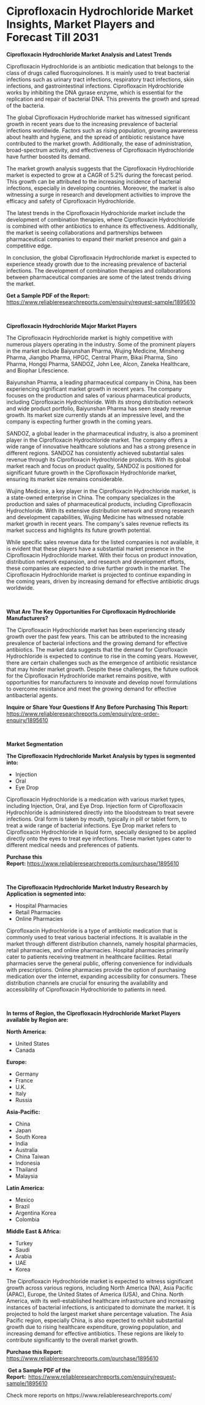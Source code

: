 <p><h1>Ciprofloxacin Hydrochloride Market Insights, Market Players and Forecast Till 2031</h1></p><p><strong>Ciprofloxacin Hydrochloride Market Analysis and Latest Trends</strong></p>
<p><p>Ciprofloxacin Hydrochloride is an antibiotic medication that belongs to the class of drugs called fluoroquinolones. It is mainly used to treat bacterial infections such as urinary tract infections, respiratory tract infections, skin infections, and gastrointestinal infections. Ciprofloxacin Hydrochloride works by inhibiting the DNA gyrase enzyme, which is essential for the replication and repair of bacterial DNA. This prevents the growth and spread of the bacteria.</p><p>The global Ciprofloxacin Hydrochloride market has witnessed significant growth in recent years due to the increasing prevalence of bacterial infections worldwide. Factors such as rising population, growing awareness about health and hygiene, and the spread of antibiotic resistance have contributed to the market growth. Additionally, the ease of administration, broad-spectrum activity, and effectiveness of Ciprofloxacin Hydrochloride have further boosted its demand.</p><p>The market growth analysis suggests that the Ciprofloxacin Hydrochloride market is expected to grow at a CAGR of 5.2% during the forecast period. This growth can be attributed to the increasing incidence of bacterial infections, especially in developing countries. Moreover, the market is also witnessing a surge in research and development activities to improve the efficacy and safety of Ciprofloxacin Hydrochloride.</p><p>The latest trends in the Ciprofloxacin Hydrochloride market include the development of combination therapies, where Ciprofloxacin Hydrochloride is combined with other antibiotics to enhance its effectiveness. Additionally, the market is seeing collaborations and partnerships between pharmaceutical companies to expand their market presence and gain a competitive edge.</p><p>In conclusion, the global Ciprofloxacin Hydrochloride market is expected to experience steady growth due to the increasing prevalence of bacterial infections. The development of combination therapies and collaborations between pharmaceutical companies are some of the latest trends driving the market.</p></p>
<p><strong>Get a Sample PDF of the Report:&nbsp;</strong> <a href="https://www.reliableresearchreports.com/enquiry/request-sample/1895610">https://www.reliableresearchreports.com/enquiry/request-sample/1895610</a></p>
<p>&nbsp;</p>
<p><strong>Ciprofloxacin Hydrochloride Major Market Players</strong></p>
<p><p>The Ciprofloxacin Hydrochloride market is highly competitive with numerous players operating in the industry. Some of the prominent players in the market include Baiyunshan Pharma, Wujing Medicine, Minsheng Pharma, Jiangbo Pharma, HPGC, Central Pharm, Bikai Pharma, Sino Pharma, Hongqi Pharma, SANDOZ, John Lee, Alcon, Zaneka Healthcare, and Biophar Lifescience.</p><p>Baiyunshan Pharma, a leading pharmaceutical company in China, has been experiencing significant market growth in recent years. The company focuses on the production and sales of various pharmaceutical products, including Ciprofloxacin Hydrochloride. With its strong distribution network and wide product portfolio, Baiyunshan Pharma has seen steady revenue growth. Its market size currently stands at an impressive level, and the company is expecting further growth in the coming years.</p><p>SANDOZ, a global leader in the pharmaceutical industry, is also a prominent player in the Ciprofloxacin Hydrochloride market. The company offers a wide range of innovative healthcare solutions and has a strong presence in different regions. SANDOZ has consistently achieved substantial sales revenue through its Ciprofloxacin Hydrochloride products. With its global market reach and focus on product quality, SANDOZ is positioned for significant future growth in the Ciprofloxacin Hydrochloride market, ensuring its market size remains considerable.</p><p>Wujing Medicine, a key player in the Ciprofloxacin Hydrochloride market, is a state-owned enterprise in China. The company specializes in the production and sales of pharmaceutical products, including Ciprofloxacin Hydrochloride. With its extensive distribution network and strong research and development capabilities, Wujing Medicine has witnessed notable market growth in recent years. The company's sales revenue reflects its market success and highlights its future growth potential.</p><p>While specific sales revenue data for the listed companies is not available, it is evident that these players have a substantial market presence in the Ciprofloxacin Hydrochloride market. With their focus on product innovation, distribution network expansion, and research and development efforts, these companies are expected to drive further growth in the market. The Ciprofloxacin Hydrochloride market is projected to continue expanding in the coming years, driven by increasing demand for effective antibiotic drugs worldwide.</p></p>
<p>&nbsp;</p>
<p><strong>What Are The Key Opportunities For Ciprofloxacin Hydrochloride Manufacturers?</strong></p>
<p><p>The Ciprofloxacin Hydrochloride market has been experiencing steady growth over the past few years. This can be attributed to the increasing prevalence of bacterial infections and the growing demand for effective antibiotics. The market data suggests that the demand for Ciprofloxacin Hydrochloride is expected to continue to rise in the coming years. However, there are certain challenges such as the emergence of antibiotic resistance that may hinder market growth. Despite these challenges, the future outlook for the Ciprofloxacin Hydrochloride market remains positive, with opportunities for manufacturers to innovate and develop novel formulations to overcome resistance and meet the growing demand for effective antibacterial agents.</p></p>
<p><strong>Inquire or Share Your Questions If Any Before Purchasing This Report:</strong> <a href="https://www.reliableresearchreports.com/enquiry/pre-order-enquiry/1895610">https://www.reliableresearchreports.com/enquiry/pre-order-enquiry/1895610</a></p>
<p>&nbsp;</p>
<p><strong>Market Segmentation</strong></p>
<p><strong>The Ciprofloxacin Hydrochloride Market Analysis by types is segmented into:</strong></p>
<p><ul><li>Injection</li><li>Oral</li><li>Eye Drop</li></ul></p>
<p><p>Ciprofloxacin Hydrochloride is a medication with various market types, including Injection, Oral, and Eye Drop. Injection form of Ciprofloxacin Hydrochloride is administered directly into the bloodstream to treat severe infections. Oral form is taken by mouth, typically in pill or tablet form, to treat a wide range of bacterial infections. Eye Drop market refers to Ciprofloxacin Hydrochloride in liquid form, specially designed to be applied directly onto the eyes to treat eye infections. These market types cater to different medical needs and preferences of patients.</p></p>
<p><strong>Purchase this Report:&nbsp;</strong><a href="https://www.reliableresearchreports.com/purchase/1895610">https://www.reliableresearchreports.com/purchase/1895610</a></p>
<p>&nbsp;</p>
<p><strong>The Ciprofloxacin Hydrochloride Market Industry Research by Application is segmented into:</strong></p>
<p><ul><li>Hospital Pharmacies</li><li>Retail Pharmacies</li><li>Online Pharmacies</li></ul></p>
<p><p>Ciprofloxacin Hydrochloride is a type of antibiotic medication that is commonly used to treat various bacterial infections. It is available in the market through different distribution channels, namely hospital pharmacies, retail pharmacies, and online pharmacies. Hospital pharmacies primarily cater to patients receiving treatment in healthcare facilities. Retail pharmacies serve the general public, offering convenience for individuals with prescriptions. Online pharmacies provide the option of purchasing medication over the internet, expanding accessibility for consumers. These distribution channels are crucial for ensuring the availability and accessibility of Ciprofloxacin Hydrochloride to patients in need.</p></p>
<p>&nbsp;</p>
<p><strong>In terms of Region, the Ciprofloxacin Hydrochloride Market Players available by Region are:</strong></p>
<p>
    <p> <strong> North America: </strong>
        <ul>
            <li>United States</li>
            <li>Canada</li>
        </ul>
        </p> 
    <p> <strong> Europe: </strong>
        <ul>
            <li>Germany</li>
            <li>France</li>
            <li>U.K.</li>
            <li>Italy</li>
            <li>Russia</li>
        </ul>
        </p> 
    <p> <strong> Asia-Pacific: </strong>
        <ul>
            <li>China</li>
            <li>Japan</li>
            <li>South Korea</li>
            <li>India</li>
            <li>Australia</li>
            <li>China Taiwan</li>
            <li>Indonesia</li>
            <li>Thailand</li>
            <li>Malaysia</li>
        </ul>
        </p> 
    <p> <strong> Latin America: </strong>
        <ul>
            <li>Mexico</li>
            <li>Brazil</li>
            <li>Argentina Korea</li>
            <li>Colombia</li>
        </ul>
        </p> 
    <p> <strong> Middle East & Africa: </strong>
        <ul>
            <li>Turkey</li>
            <li>Saudi</li>
            <li>Arabia</li>
            <li>UAE</li>
            <li>Korea</li>
        </ul>
    </p>
    </p>
<p><p>The Ciprofloxacin Hydrochloride market is expected to witness significant growth across various regions, including North America (NA), Asia Pacific (APAC), Europe, the United States of America (USA), and China. North America, with its well-established healthcare infrastructure and increasing instances of bacterial infections, is anticipated to dominate the market. It is projected to hold the largest market share percentage valuation. The Asia Pacific region, especially China, is also expected to exhibit substantial growth due to rising healthcare expenditure, growing population, and increasing demand for effective antibiotics. These regions are likely to contribute significantly to the overall market growth.</p></p>
<p><strong>Purchase this Report: </strong><a href="https://www.reliableresearchreports.com/purchase/1895610">https://www.reliableresearchreports.com/purchase/1895610</a></p>
<p>&nbsp;<strong>Get a Sample PDF of the Report:&nbsp;&nbsp;</strong><a href="https://www.reliableresearchreports.com/enquiry/request-sample/1895610">https://www.reliableresearchreports.com/enquiry/request-sample/1895610</a></p>
<p><strong></strong></p>
<p>Check more reports on https://www.reliableresearchreports.com/</p>